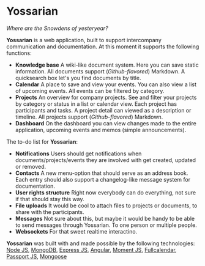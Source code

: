 # Yossarian

*Where are the Snowdens of yesteryear?*

**Yossarian** is a web application, built to support intercompany communication and documentation. At this moment it supports the following functions:

- **Knowledge base**
	A wiki-like document system. Here you can save static information. All documents support (*Github-flavored*) Markdown. A quicksearch box let's you find documents by title.
- **Calendar**
	A place to save and view your events. You can also view a list of upcoming events. All events can be filtered by category.
- **Projects**
	An overview for company projects. See and filter your projects by category or status in a list or calendar view. Each project has participants and tasks. A project detail can viewed as a description or timeline. All projects support (*Github-flavored*) Markdown.
- **Dashboard**
	On the dashboard you can view changes made to the entire application, upcoming events and memos (simple announcements).

The to-do list for **Yossarian**:

- **Notifications**
  Users should get notifications when documents/projects/events they are involved with get created, updated or removed.
- **Contacts**
  A new menu-option that should serve as an address book. Each entry should also support a changelog-like message system for documentation.
- **User rights structure**
	Right now everybody can do everything, not sure if that should stay this way.
- **File uploads**
	It would be cool to attach files to projects or documents, to share with the participants.
- **Messages**
	Not sure about this, but maybe it would be handy to be able to send messages through Yossarian. To one person or multiple people.
- **Websockets**
	For that sweet realtime interactino.

**Yossarian** was built with and made possible by the following technologies:
[Node JS](http://nodejs.org/), [MongoDB](http://www.mongodb.org/), [Express JS](http://expressjs.com/), [Angular](https://angularjs.org/), [Moment JS](http://momentjs.com/), [Fullcalendar](http://fullcalendar.io/), [Passport JS](http://passportjs.org/), [Mongoose](http://mongoosejs.com/)